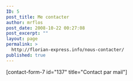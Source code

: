 ```yaml
---
ID: 5
post_title: Me contacter
author: mrflos
post_date: 2008-10-22 00:27:08
post_excerpt: ""
layout: page
permalink: >
  http://florian-express.info/nous-contacter/
published: true
---
```

[contact-form-7 id="137" title="Contact par mail"]

<!--cforms name="contact"-->